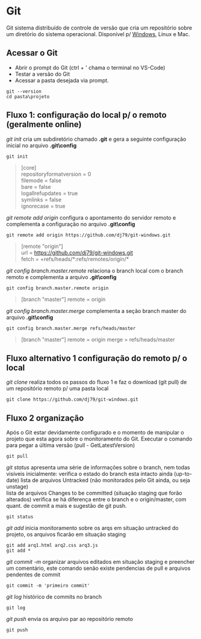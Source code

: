 # Git

Git sistema distribuído de controle de versão que cria um repositório sobre um diretório do sistema operacional. Disponível p/ [Windows](https://git-scm.com/downloads), Linux e Mac.
## Acessar o Git
  - Abrir o prompt do Git (ctrl + ' chama o terminal no VS-Code)
  - Testar a versão do Git
  - Acessar a pasta desejada via prompt.
```
git --version
cd pasta\projeto
```
  
## Fluxo 1: configuração do local p/ o remoto (geralmente online)
*git init* cria um subdiretório chamado **.git** e gera a seguinte configuração inicial no arquivo **.git\config**
```
git init
```
>[core]  
>	repositoryformatversion = 0  
>	filemode = false  
>	bare = false  
>	logallrefupdates = true  
>	symlinks = false  
>	ignorecase = true  
	
*git remote add origin* configura o apontamento do servidor remoto e complementa a configuração no arquivo **.git\config**
```
git remote add origin https://github.com/dj79/git-windows.git
```
>[remote "origin"]  
>	url = https://github.com/dj79/git-windows.git  
>	fetch = +refs/heads/\*:refs/remotes/origin/\*

*git config branch.master.remote* relaciona o branch local com o branch remoto e complementa a arquivo **.git\config**
```
git config branch.master.remote origin
```
>[branch "master"]
	remote = origin
	
*git config branch.master.merge* complementa a seção branch master do arquivo **.git\config**
```
git config branch.master.merge refs/heads/master
```
>[branch "master"]
	remote = origin
	merge = refs/heads/master
	
## Fluxo alternativo 1 configuração do remoto p/ o local
*git clone* realiza todos os passos do fluxo 1 e faz o download (git pull) de um repositório remoto p/ uma pasta local
```
git clone https://github.com/dj79/git-windows.git
```
## Fluxo 2 organização
Após o Git estar devidamente configurado e o momento de manipular o projeto que esta agora sobre o monitoramento do Git. Executar o comando para pegar a última versão (pull - GetLatestVersion)
```
git pull
```
*git status* apresenta uma série de informações sobre o branch, nem todas visíveis inicialmente:
verifica o estado do branch esta intacto ainda (up-to-date)
lista de arquivos Untracked (não monitorados pelo Git ainda, ou seja unstage)  
lista de arquivos Changes to be committed (situação staging que forão alterados)
verifica se há diferença entre o branch e o origin/master, com quant. de commit a mais e sugestão de git push.
```
git status
```

*git add* inicia monitoramento sobre os arqs em situação untracked do projeto, os arquivos ficarão em situação staging
```
git add arq1.html arq2.css arq3.js
git add *
```

*git commit -m* organizar arquivos editados em situação staging e preencher um comentário, 
este comando senão existe pendencias de pull e arquivos pendentes de commit
```
git commit -m 'primeiro commit'
```	

*git log* histórico de commits no branch
```
git log
```

*git push* envia os arquivo par ao repositório remoto
```
git push
```